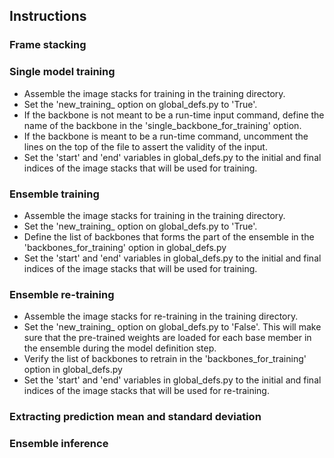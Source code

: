 ## Instructions

### Frame stacking

### Single model training
* Assemble the image stacks for training in the training directory. 
* Set the 'new_training_ option on global_defs.py to 'True'.
* If the backbone is not meant to be a run-time input command, define the name of the backbone in the 'single_backbone_for_training' option.
* If the backbone is meant to be a run-time command, uncomment the lines on the top of the file to assert the validity of the input.
* Set the 'start' and 'end' variables in global_defs.py to the initial and final indices of the image stacks that will be used for training.


### Ensemble training
* Assemble the image stacks for training in the training directory. 
* Set the 'new_training_ option on global_defs.py to 'True'.
* Define the list of backbones that forms the part of the ensemble in the 'backbones_for_training' option in global_defs.py
* Set the 'start' and 'end' variables in global_defs.py to the initial and final indices of the image stacks that will be used for training.

### Ensemble re-training
* Assemble the image stacks for re-training in the training directory. 
* Set the 'new_training_ option on global_defs.py to 'False'. This will make sure that the pre-trained weights are loaded for each base member in the ensemble during the model definition step. 
* Verify the list of backbones to retrain in the 'backbones_for_training' option in global_defs.py
* Set the 'start' and 'end' variables in global_defs.py to the initial and final indices of the image stacks that will be used for re-training.


### Extracting prediction mean and standard deviation

### Ensemble inference
